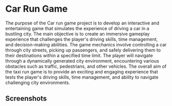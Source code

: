 
# Car Run Game

The purpose of the Car run game project is to develop an
interactive and entertaining game that simulates the
experience of driving a car in a bustling city. The main
objective is to create an immersive gameplay experience that
challenges the player's driving skills, time management, and
decision-making abilities.
The game mechanics involve controlling a car through city
streets, picking up passengers, and safely delivering them to
their destinations within a specified time limit. The player
will navigate through a dynamically generated city
environment, encountering various obstacles such as traffic,
pedestrians, and other vehicles.
The overall aim of the taxi run game is to provide an exciting
and engaging experience that tests the player's driving skills,
time management, and ability to navigate challenging city
environments.

## Screenshots



